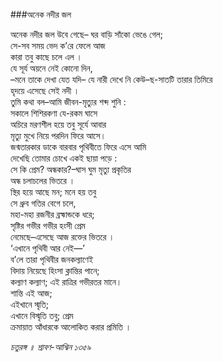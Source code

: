 ###অনেক নদীর জল
 
অনেক নদীর জল উবে গেছে–
ঘর বাড়ি সাঁকো ভেঙে গেল;   
সে-সব সময় ভেদ ক’রে ফেলে আজ   
কারা তবু কাছে চলে এল ।  
যে সূর্য অয়নে নেই কোনো দিন,   
–মনে তাকে দেখা যেত যদি–
যে নারী দেখে নি কেউ–ছ-সাতটি তারার তিমিরে  
হৃদয়ে এসেছে সেই নদী ।  
তুমি কথা বল–আমি জীবন-মৃত্যুর শব্দ শুনি :   
সকালে শিশিরকণা যে-রকম ঘাসে   
অচিরে মরণশীল হয়ে তবু সূর্যে আবার   
মৃত্যু মুখে নিয়ে পরদিন ফিরে আসে।   
জন্মতারকার ডাকে বারবার পৃথিবীতে ফিরে এসে আমি   
দেখেছি তোমার চোখে একই ছায়া পড়ে :   
সে কি প্রেম? অন্ধকার?–ঘাস ঘুম মৃত্যু প্রকৃতির   
অন্ধ চলাচলের ভিতরে ।  
স্থির হয়ে আছে মন; মনে হয় তবু   
সে ধ্রুব গতির বেগে চলে,   
মহা-মহা রজনীর ব্রহ্মান্ডকে ধরে;   
সৃষ্টির গভীর গভীর হংসী প্রেম   
নেমেছে–এসেছে আজ রক্তের ভিতরে ।   
‘এখানে পৃথিবী আর নেই―’   
ব’লে তারা পৃথিবীর জনকল্যাণেই   
বিদায় নিয়েছে হিংসা ক্লান্তির পানে;   
কল্যাণ কল্যাণ; এই রাত্রির গভীরতর মানে।   
শান্তি এই আজ;  
এইখানে স্মৃতি;  
এখানে বিস্মৃতি তবু; প্রেম   
ক্রমায়াত আঁধারকে আলোকিত করার প্রমিতি ।  

*চতুরঙ্গ ॥ শ্রাবণ-আশ্বিন ১৩৫৯*
